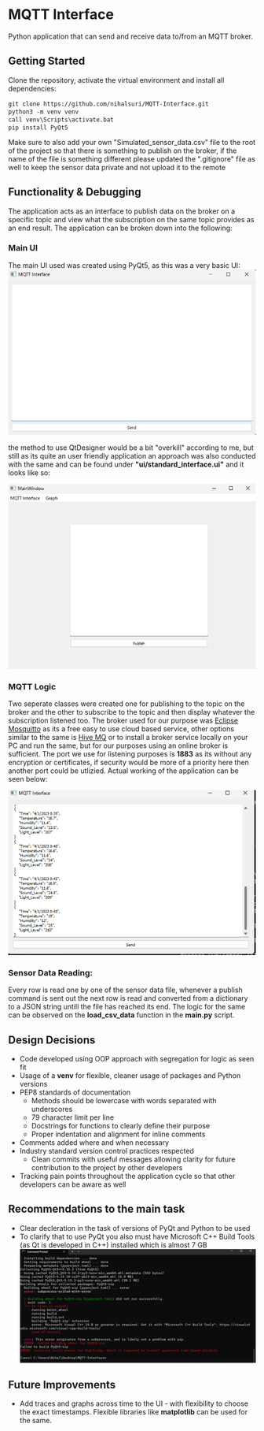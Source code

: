 # MQTT Interface
 Python application that can send and receive data to/from an MQTT broker.

 ## Getting Started
 Clone the repository, activate the virtual environment and install all dependencies: 
 ``` 
 git clone https://github.com/nihalsuri/MQTT-Interface.git
 python3 -m venv venv
 call venv\Scripts\activate.bat
 pip install PyQt5
``` 
Make sure to also add your own "Simulated_sensor_data.csv" file to the root of the project so that there is something to publish on the broker, if the name of the file is something different please updated the ".gitignore" file as well to keep the sensor data private and not upload it to the remote
## Functionality & Debugging
The application acts as an interface to publish data on the broker on a specific topic and view what the subscription on the same topic provides as an end result. The application can be broken down into the following: 
### Main UI
The main UI used was created using PyQt5, as this was a very basic UI: 
![UI made with PyQt5](images/uiBasic.png)

 the method to use QtDesigner would be a bit "overkill" according to me, but still as its quite an user friendly application an approach was also conducted with the same and can be found under **"ui/standard_interface.ui"** and it looks like so: 

![UI made with QtDesigner](images/uiQt.png)

### MQTT Logic
Two seperate classes were created one for publishing to the topic on the broker and the other to subscribe to the topic and then display whatever the subscription listened too. The broker used for our purpose was [ Eclipse Mosquitto](https://test.mosquitto.org/) as its a free easy to use cloud based service, other options similar to the same is [Hive MQ](https://www.hivemq.com/) or to install a broker service locally on your PC and run the same, but for our purposes using an online broker is sufficient. The port we use for listening purposes is **1883** as its without any encryption or certificates, if security would be more of a priority here then another port could be utlizied. Actual working of the application can be seen below: 

![App working](images/uiWorking.png)



### Sensor Data Reading: 
Every row is read one by one of the sensor data file, whenever a publish command is sent out the next row is read and converted from a dictionary to a JSON string untill the file has reached its end. The logic for the same can be observed on the **load_csv_data** function in the **main.py** script. 


## Design Decisions 
- Code developed using OOP approach with segregation for logic as seen fit
- Usage of a **venv** for flexible, cleaner usage of packages and Python versions
- PEP8 standards of documentation
  - Methods should be lowercase with words separated with underscores
  - 79 character limit per line
  - Docstrings for functions to clearly define their purpose
  - Proper indentation and alignment for inline comments
- Comments added where and when necessary
- Industry standard version control practices respected
    - Clean commits with useful messages allowing clarity for future contribution to the project by other developers
- Tracking pain points throughout the application cycle so that other developers can be aware as well  


## Recommendations to the main task
- Clear decleration in the task of versions of PyQt and Python to be used 
- To clarify that to use PyQt you also must have Microsoft C++ Build Tools (as Qt is developed in C++) installed which is almost 7 GB 
![Build Tools](errors/buildToolsRequired.png)

## Future Improvements
- Add traces and graphs across time to the UI - with flexibility to choose the exact timestamps. Flexible libraries like **matplotlib** can be used for the same. 